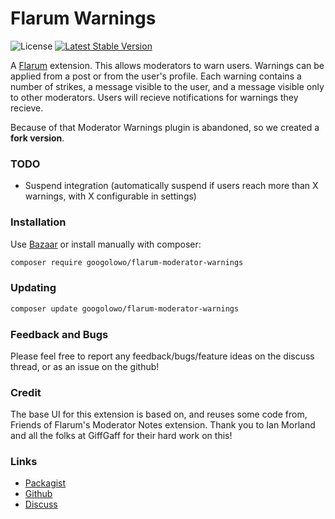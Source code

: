 # Flarum Warnings

![License](https://img.shields.io/badge/license-MIT-blue.svg) [![Latest Stable Version](https://img.shields.io/packagist/v/googolowo/flarum-warnings.svg)](https://packagist.org/packages/googolowo/flarum-warnings)

A [Flarum](http://flarum.org) extension. This allows moderators to warn users. Warnings can be applied from a post or from the user's profile. Each warning contains a number of strikes, a message visible to the user, and a message visible only to other moderators. Users will recieve notifications for warnings they recieve.

Because of that Moderator Warnings plugin is abandoned, so we created a **fork version**.

### TODO

- Suspend integration (automatically suspend if users reach more than X warnings, with X configurable in settings)

### Installation

Use [Bazaar](https://discuss.flarum.org/d/5151-flagrow-bazaar-the-extension-marketplace) or install manually with composer:

```sh
composer require googolowo/flarum-moderator-warnings
```

### Updating

```sh
composer update googolowo/flarum-moderator-warnings
```

### Feedback and Bugs

Please feel free to report any feedback/bugs/feature ideas on the discuss thread, or as an issue on the github!

### Credit

The base UI for this extension is based on, and reuses some code from, Friends of Flarum's Moderator Notes extension. Thank you to Ian Morland and all the folks at GiffGaff for their hard work on this!

### Links

- [Packagist](https://packagist.org/packages/googolowo/flarum-warnings)
- [Github](https://github.com/GoogolOwO/flarum-warnings)
- [Discuss](https://discuss.flarum.org/d/34837-warnings-the-fork-version-of-moderator-warnings)

